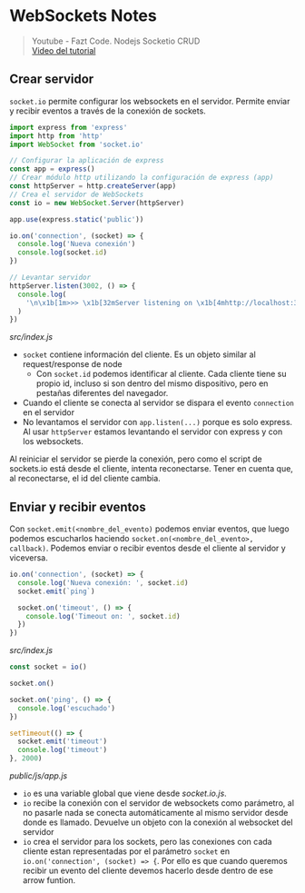 # WebSockets Notes

> Youtube - Fazt Code. Nodejs Socketio CRUD  
> [Video del tutorial](https://www.youtube.com/watch?v=zWax5QCWCXM)




## Crear servidor

`socket.io` permite configurar los websockets en el servidor. Permite enviar y recibir eventos a través de la conexión de sockets.

```javascript
import express from 'express'
import http from 'http'
import WebSocket from 'socket.io'

// Configurar la aplicación de express
const app = express() 
// Crear módulo http utilizando la configuración de express (app)
const httpServer = http.createServer(app) 
// Crea el servidor de WebSockets
const io = new WebSocket.Server(httpServer)

app.use(express.static('public'))

io.on('connection', (socket) => {
  console.log('Nueva conexión')
  console.log(socket.id)
})

// Levantar servidor
httpServer.listen(3002, () => {
  console.log(
    '\n\x1b[1m>>> \x1b[32mServer listening on \x1b[4mhttp://localhost:3000\x1b[0m\n\n'
  )
})
```
*src/index.js*
- `socket` contiene información del cliente. Es un objeto similar al request/response de node
  - Con `socket.id` podemos identificar al cliente. Cada cliente tiene su propio id, incluso si son dentro del mismo dispositivo, pero en pestañas diferentes del navegador.
- Cuando el cliente se conecta al servidor se dispara el evento `connection` en el servidor
- No levantamos el servidor con `app.listen(...)` porque es solo express. Al usar `httpServer` estamos levantando el servidor con express y con los websockets.

Al reiniciar el servidor se pierde la conexión, pero como el script de sockets.io está desde el cliente, intenta reconectarse. Tener en cuenta que, al reconectarse, el id del cliente cambia.




## Enviar y recibir eventos

Con `socket.emit(<nombre_del_evento)` podemos enviar eventos, que luego podemos escucharlos haciendo `socket.on(<nombre_del_evento>, callback)`. Podemos enviar o recibir eventos desde el cliente al servidor y viceversa.

```javascript
io.on('connection', (socket) => {
  console.log('Nueva conexión: ', socket.id)
  socket.emit(`ping`)

  socket.on('timeout', () => {
    console.log('Timeout on: ', socket.id)
  })
})
```
*src/index.js*


```javascript
const socket = io()

socket.on()

socket.on('ping', () => {
  console.log('escuchado')
})

setTimeout(() => {
  socket.emit('timeout')
  console.log('timeout')
}, 2000)

```
*public/js/app.js*
- `io` es una variable global que viene desde *socket.io.js*.
- `io` recibe la conexión con el servidor de websockets como parámetro, al no pasarle nada se conecta automáticamente al mismo servidor desde donde es llamado. Devuelve un objeto con la conexión al websocket del servidor
- `io` crea el servidor para los sockets, pero las conexiones con cada cliente estan representadas por el parámetro `socket` en `io.on('connection', (socket) => {`. Por ello es que cuando queremos recibir un evento del cliente devemos hacerlo desde dentro de ese arrow funtion.
